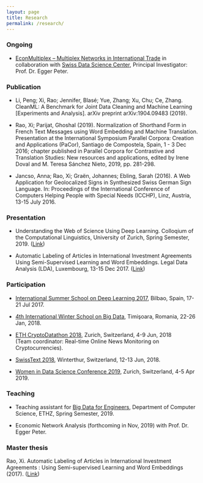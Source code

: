 ```yaml
---
layout: page
title: Research
permalink: /research/
---
```


### Ongoing
* [EconMultiplex – Multiplex Networks in International Trade](https://datascience.ch/project/econmultiplex-multiplex-networks-in-international-trade/) in collaboration with [Swiss Data Science Center](https://datascience.ch/), Principal Investigator: Prof. Dr. Egger Peter. 

### Publication
* <p style="text-align: jutify;">Li, Peng; Xi, Rao; Jennifer, Blasé; Yue, Zhang; Xu, Chu; Ce, Zhang. CleanML: A Benchmark for Joint Data Cleaning and Machine Learning [Experiments and Analysis]. arXiv preprint arXiv:1904.09483 (2019).</p>

* <p style="text-align: jutify;">Rao, Xi; Parijat, Ghoshal (2019). Normalization of Shorthand Form in French Text Messages using Word Embedding and Machine Translation. Presentation at the International Symposium Parallel Corpora: Creation and Applications (PaCor), Santiago de Compostela, Spain, 1 - 3 Dec 2016; chapter published in Parallel Corpora for Contrastive and Translation Studies: New resources and applications, edited by Irene Doval and M. Teresa Sánchez Nieto, 2019, pp. 281-298.</p>

* <p style="text-align: jutify;">Jancso, Anna; Rao, Xi; Graën, Johannes; Ebling, Sarah (2016). A Web Application for Geolocalized Signs in Synthesized Swiss German Sign Language. In: Proceedings of the International Conference of Computers Helping People with Special Needs (ICCHP), Linz, Austria, 13-15 July 2016.</p>

### Presentation
* Understanding the Web of Science Using Deep Learning. Colloqium of the Computational Linguistics, University of Zurich, Spring Semester, 2019. ([Link](https://www.cl.uzh.ch/de/studium/studies-tt/studies-1/Kolloquium-Archiv/KolloFS2019.htm]))

* Automatic Labeling of Articles in International Investment Agreements Using Semi-Supervised Learning and Word Embeddings. Legal Data Analysis (LDA), Luxembourg, 13-15 Dec 2017. ([Link](http://ceili.at/lda2017))

### Participation
* [International Summer School on Deep Learning 2017](http://grammars.grlmc.com/DeepLearn2017/), Bilbao, Spain, 17-21 Jul 2017.

* [4th International Winter School on Big Data](http://grammars.grlmc.com/BigDat2018/), Timişoara, Romania, 22-26 Jan, 2018.

* [ETH CryptoDatathon 2018](https://www.cryptodatathon.com/), Zurich, Switzerland, 4-9 Jun, 2018 <br>(Team coordinator: Real-time Online News Monitoring on Cryptocurrencies).

* [SwissText 2018](https://www.swisstext.org/), Winterthur, Switzerland, 12-13 Jun, 2018.

* [Women in Data Science Conference 2019](https://www.wids.ch/), Zurich, Switzerland, 4-5 Apr 2019.

### Teaching
* Teaching assistant for [Big Data for Engineers](http://www.vorlesungsverzeichnis.ethz.ch/Vorlesungsverzeichnis/lerneinheit.view?lang=en&lerneinheitId=122247&semkez=2018S&ansicht=KATALOGDATEN&), Department of Computer Science, ETHZ, Spring Semester, 2019.

* Economic Network Analysis (forthcoming in Nov, 2019) with Prof. Dr. Egger Peter.

### Master thesis
Rao, Xi. Automatic Labeling of Articles in International Investment Agreements : Using Semi-supervised Learning and Word Embeddings (2017). ([Link](https://snis.ch/wp-content/uploads/2018/02/Masterarbeit_XRao_FS2017.pdf))

<!--add the sdsc, teaching, update the paper, see CV-->